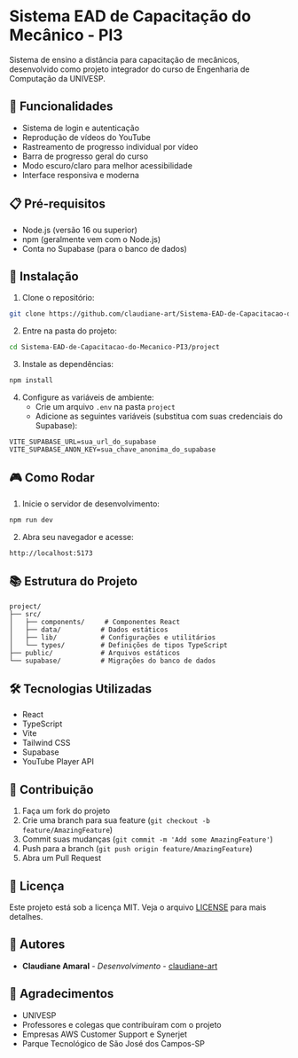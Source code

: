 # Sistema EAD de Capacitação do Mecânico - PI3

Sistema de ensino a distância para capacitação de mecânicos, desenvolvido como projeto integrador do curso de Engenharia de Computação da UNIVESP.

## 🚀 Funcionalidades

- Sistema de login e autenticação
- Reprodução de vídeos do YouTube
- Rastreamento de progresso individual por vídeo
- Barra de progresso geral do curso
- Modo escuro/claro para melhor acessibilidade
- Interface responsiva e moderna

## 📋 Pré-requisitos

- Node.js (versão 16 ou superior)
- npm (geralmente vem com o Node.js)
- Conta no Supabase (para o banco de dados)

## 🔧 Instalação

1. Clone o repositório:
```bash
git clone https://github.com/claudiane-art/Sistema-EAD-de-Capacitacao-do-Mecanico-PI3.git
```

2. Entre na pasta do projeto:
```bash
cd Sistema-EAD-de-Capacitacao-do-Mecanico-PI3/project
```

3. Instale as dependências:
```bash
npm install
```

4. Configure as variáveis de ambiente:
   - Crie um arquivo `.env` na pasta `project`
   - Adicione as seguintes variáveis (substitua com suas credenciais do Supabase):
```env
VITE_SUPABASE_URL=sua_url_do_supabase
VITE_SUPABASE_ANON_KEY=sua_chave_anonima_do_supabase
```

## 🎮 Como Rodar

1. Inicie o servidor de desenvolvimento:
```bash
npm run dev
```

2. Abra seu navegador e acesse:
```
http://localhost:5173
```

## 📚 Estrutura do Projeto

```
project/
├── src/
│   ├── components/     # Componentes React
│   ├── data/          # Dados estáticos
│   ├── lib/           # Configurações e utilitários
│   └── types/         # Definições de tipos TypeScript
├── public/            # Arquivos estáticos
└── supabase/          # Migrações do banco de dados
```

## 🛠️ Tecnologias Utilizadas

- React
- TypeScript
- Vite
- Tailwind CSS
- Supabase
- YouTube Player API

## 👥 Contribuição

1. Faça um fork do projeto
2. Crie uma branch para sua feature (`git checkout -b feature/AmazingFeature`)
3. Commit suas mudanças (`git commit -m 'Add some AmazingFeature'`)
4. Push para a branch (`git push origin feature/AmazingFeature`)
5. Abra um Pull Request

## 📝 Licença

Este projeto está sob a licença MIT. Veja o arquivo [LICENSE](LICENSE) para mais detalhes.

## 👤 Autores

- **Claudiane Amaral** - *Desenvolvimento* - [claudiane-art](https://github.com/claudiane-art)

## 🙏 Agradecimentos

- UNIVESP
- Professores e colegas que contribuíram com o projeto 
- Empresas AWS Customer Support e Synerjet
- Parque Tecnológico de São José dos Campos-SP
